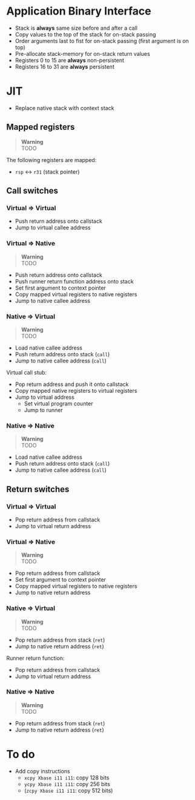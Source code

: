# Application Binary Interface

* Stack is **always** same size before and after a call
* Copy values to the top of the stack for on-stack passing
* Order arguments last to fist for on-stack passing (first argument is on top)
* Pre-allocate stack-memory for on-stack return values
* Registers 0 to 15 are **always** non-persistent
* Registers 16 to 31 are **always** persistent

# JIT

* Replace native stack with context stack

## Mapped registers

> **Warning**  
> TODO

The following registers are mapped:

* `rsp` <-> `r31` (stack pointer)

## Call switches

### Virtual => Virtual

* Push return address onto callstack
* Jump to virtual callee address

### Virtual => Native

> **Warning**  
> TODO

* Push return address onto callstack
* Push runner return function address onto stack
* Set first argument to context pointer
* Copy mapped virtual registers to native registers
* Jump to native callee address

### Native => Virtual

> **Warning**  
> TODO

* Load native callee address
* Push return address onto stack (`call`)
* Jump to native callee address (`call`)

Virtual call stub:

* Pop return address and push it onto callstack
* Copy mapped native registers to virtual registers
* Jump to virtual address
  * Set virtual program counter
  * Jump to runner

### Native => Native

> **Warning**  
> TODO

* Load native callee address
* Push return address onto stack (`call`)
* Jump to native callee address (`call`)

## Return switches

### Virtual => Virtual

* Pop return address from callstack
* Jump to virtual return address

### Virtual => Native

> **Warning**  
> TODO

* Pop return address from callstack
* Set first argument to context pointer
* Copy mapped virtual registers to native registers
* Jump to native return address

### Native => Virtual

> **Warning**  
> TODO

* Pop return address from stack (`ret`)
* Jump to native return address (`ret`)

Runner return function:

* Pop return address from callstack
* Jump to virtual return address

### Native => Native

> **Warning**  
> TODO

* Pop return address from stack (`ret`)
* Jump to native return address (`ret`)

# To do

* Add copy instructions
  * `xcpy Xbase i11 i11`: copy 128 bits
  * `ycpy Xbase i11 i11`: copy 256 bits
  * (`zcpy Xbase i11 i11`: copy 512 bits)
